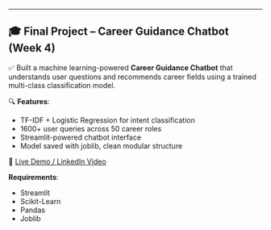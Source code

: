 ---

## 🎓 Final Project – Career Guidance Chatbot (Week 4)

✅ Built a machine learning-powered **Career Guidance Chatbot** that understands user questions and recommends career fields using a trained multi-class classification model.

🔍 **Features**:
- TF-IDF + Logistic Regression for intent classification
- 1600+ user queries across 50 career roles
- Streamlit-powered chatbot interface
- Model saved with joblib, clean modular structure

🎥 [Live Demo / LinkedIn Video](https://www.linkedin.com/posts/your-linkedin-post-url)

**Requirements**:
- Streamlit
- Scikit-Learn
- Pandas
- Joblib
